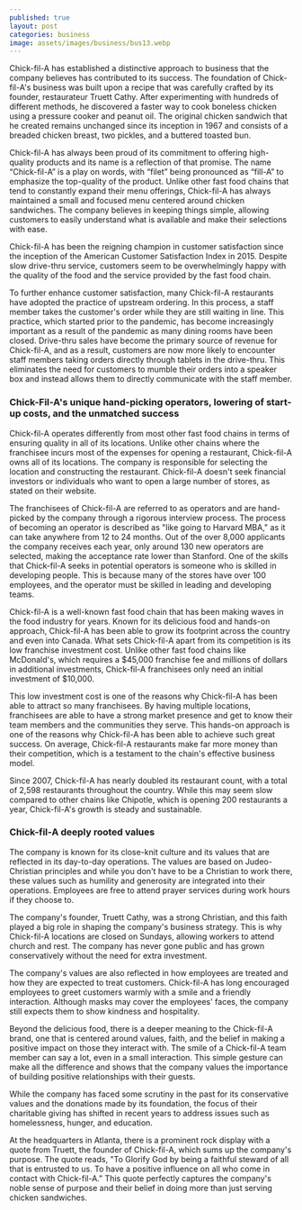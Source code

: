```yaml
---
published: true
layout: post
categories: business
image: assets/images/business/bus13.webp
---
```


Chick-fil-A has established a distinctive approach to business that the company believes has contributed to its success. The foundation of Chick-fil-A's business was built upon a recipe that was carefully crafted by its founder, restaurateur Truett Cathy. After experimenting with hundreds of different methods, he discovered a faster way to cook boneless chicken using a pressure cooker and peanut oil. The original chicken sandwich that he created remains unchanged since its inception in 1967 and consists of a breaded chicken breast, two pickles, and a buttered toasted bun.

Chick-fil-A has always been proud of its commitment to offering high-quality products and its name is a reflection of that promise. The name “Chick-fil-A” is a play on words, with “filet” being pronounced as “fill-A” to emphasize the top-quality of the product. Unlike other fast food chains that tend to constantly expand their menu offerings, Chick-fil-A has always maintained a small and focused menu centered around chicken sandwiches. The company believes in keeping things simple, allowing customers to easily understand what is available and make their selections with ease.

Chick-fil-A has been the reigning champion in customer satisfaction since the inception of the American Customer Satisfaction Index in 2015. Despite slow drive-thru service, customers seem to be overwhelmingly happy with the quality of the food and the service provided by the fast food chain.

To further enhance customer satisfaction, many Chick-fil-A restaurants have adopted the practice of upstream ordering. In this process, a staff member takes the customer's order while they are still waiting in line. This practice, which started prior to the pandemic, has become increasingly important as a result of the pandemic as many dining rooms have been closed. Drive-thru sales have become the primary source of revenue for Chick-fil-A, and as a result, customers are now more likely to encounter staff members taking orders directly through tablets in the drive-thru. This eliminates the need for customers to mumble their orders into a speaker box and instead allows them to directly communicate with the staff member.

### Chick-Fil-A's unique hand-picking operators, lowering of start-up costs, and the unmatched success
Chick-fil-A operates differently from most other fast food chains in terms of ensuring quality in all of its locations. Unlike other chains where the franchisee incurs most of the expenses for opening a restaurant, Chick-fil-A owns all of its locations. The company is responsible for selecting the location and constructing the restaurant. Chick-fil-A doesn't seek financial investors or individuals who want to open a large number of stores, as stated on their website.

The franchisees of Chick-fil-A are referred to as operators and are hand-picked by the company through a rigorous interview process. The process of becoming an operator is described as "like going to Harvard MBA," as it can take anywhere from 12 to 24 months. Out of the over 8,000 applicants the company receives each year, only around 130 new operators are selected, making the acceptance rate lower than Stanford.
One of the skills that Chick-fil-A seeks in potential operators is someone who is skilled in developing people. This is because many of the stores have over 100 employees, and the operator must be skilled in leading and developing teams.

Chick-fil-A is a well-known fast food chain that has been making waves in the food industry for years. Known for its delicious food and hands-on approach, Chick-fil-A has been able to grow its footprint across the country and even into Canada. What sets Chick-fil-A apart from its competition is its low franchise investment cost. Unlike other fast food chains like McDonald's, which requires a $45,000 franchise fee and millions of dollars in additional investments, Chick-fil-A franchisees only need an initial investment of $10,000.

This low investment cost is one of the reasons why Chick-fil-A has been able to attract so many franchisees. By having multiple locations, franchisees are able to have a strong market presence and get to know their team members and the communities they serve. This hands-on approach is one of the reasons why Chick-fil-A has been able to achieve such great success. On average, Chick-fil-A restaurants make far more money than their competition, which is a testament to the chain's effective business model.

Since 2007, Chick-fil-A has nearly doubled its restaurant count, with a total of 2,598 restaurants throughout the country. While this may seem slow compared to other chains like Chipotle, which is opening 200 restaurants a year, Chick-fil-A's growth is steady and sustainable.

### Chick-fil-A deeply rooted values
The company is known for its close-knit culture and its values that are reflected in its day-to-day operations. The values are based on Judeo-Christian principles and while you don't have to be a Christian to work there, these values such as humility and generosity are integrated into their operations. Employees are free to attend prayer services during work hours if they choose to.

The company's founder, Truett Cathy, was a strong Christian, and this faith played a big role in shaping the company's business strategy. This is why Chick-fil-A locations are closed on Sundays, allowing workers to attend church and rest. The company has never gone public and has grown conservatively without the need for extra investment.

The company's values are also reflected in how employees are treated and how they are expected to treat customers. Chick-fil-A has long encouraged employees to greet customers warmly with a smile and a friendly interaction. Although masks may cover the employees' faces, the company still expects them to show kindness and hospitality.

Beyond the delicious food, there is a deeper meaning to the Chick-fil-A brand, one that is centered around values, faith, and the belief in making a positive impact on those they interact with. The smile of a Chick-fil-A team member can say a lot, even in a small interaction. This simple gesture can make all the difference and shows that the company values the importance of building positive relationships with their guests.

While the company has faced some scrutiny in the past for its conservative values and the donations made by its foundation, the focus of their charitable giving has shifted in recent years to address issues such as homelessness, hunger, and education.

At the headquarters in Atlanta, there is a prominent rock display with a quote from Truett, the founder of Chick-fil-A, which sums up the company's purpose. The quote reads, "To Glorify God by being a faithful steward of all that is entrusted to us. To have a positive influence on all who come in contact with Chick-fil-A." This quote perfectly captures the company's noble sense of purpose and their belief in doing more than just serving chicken sandwiches.
